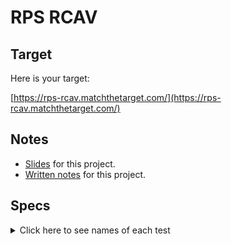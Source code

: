 # RPS RCAV

## Target

Here is your target:

[https://rps-rcav.matchthetarget.com/](https://rps-rcav.matchthetarget.com/)

## Notes

 - [Slides](https://slides.com/raghubetina/06-routing-rcav?token=43w7FD8Q) for this project.
 - [Written notes](https://chapters.firstdraft.com/chapters/779) for this project.

## Specs
<details>
  <summary>Click here to see names of each test</summary>

root URL has a functional Route Controller Action View 

root URL has a link with text 'Play Rock' that sends you to the route '/rock' 

root URL has a link with text 'Play Paper' that sends you to the route '/paper' 

root URL has a link with text 'Play Scissors' that sends you to the route '/scissors' 

/rock has a functional RCAV 

/rock has a link to the homepage 

/rock has a link with text 'Play Rock' that sends you to the route '/rock' 

/rock has a link with text 'Play Paper' that sends you to the route '/paper' 

/rock has a link with text 'Play Scissors' that sends you to the route '/scissors' 

/rock has a random computer move 

/rock displays the correct outcome 

/paper has a functional RCAV 

/paper has a link that sends you to the route '/' with text 'Rules' 

/paper has a link with text 'Play Rock' that sends you to the route '/rock' 

/paper has a link with text 'Play Paper' that sends you to the route '/paper' 

/paper has a link with text 'Play Scissors' that sends you to the route '/scissors' 

/paper has a random computer move 

/paper displays the correct outcome 

/scissors has a functional RCAV 

/scissors has a link to the homepage 

/scissors has a link with text 'Play Rock' that sends you to the route '/rock' 

/scissors has a link with text 'Play Paper' that sends you to the route '/paper' 

/scissors has a link with text 'Play Scissors' that sends you to the route '/scissors' 

/scissors has a random computer move 

/scissors displays the correct outcome 

</details>
